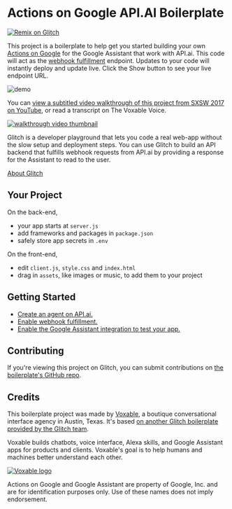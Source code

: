 # Actions on Google API.AI Boilerplate

<a href="https://glitch.com/~actions-on-google-api-ai-boilerplate">
  <img src="https://cdn.rawgit.com/j-f1/nails-example/f97c8590/glitch-badge.svg" alt="Remix on Glitch">
</a>

This project is a boilerplate to help get you started building your own [Actions on Google](https://developers.google.com/actions/) for the Google Assistant that work with API.ai. This code will act as the [webhook fulfillment](https://docs.api.ai/docs/webhook) endpoint. Updates to your code will instantly deploy and update live. Click the Show button to see your live endpoint URL.

![demo](https://cdn.glitch.com/216ad9f8-8b2b-4a63-b11a-675087c02c37%2Fdemo.gif?1495739346963)

You can [view a subtitled video walkthrough of this project from SXSW 2017 on YouTube](https://youtu.be/qCY0cG9R3H4), or read a transcript on The Voxable Voice.

<a href="https://www.youtube.com/watch?v=qCY0cG9R3H4" title="Video walkthrough">
  <img src="https://cdn.glitch.com/216ad9f8-8b2b-4a63-b11a-675087c02c37%2Fvideo-thumbnail.png?149569507521" alt="walkthrough video thumbnail">
</a>

Glitch is a developer playground that lets you code a real web-app without the slow setup and deployment steps. You can use Glitch to build an API backend that fulfills webhook requests from API.ai by providing a response for the Assistant to read to the user.

[About Glitch](https://glitch.com/about)

## Your Project

On the back-end,
- your app starts at `server.js`
- add frameworks and packages in `package.json`
- safely store app secrets in `.env`

On the front-end,
- edit `client.js`, `style.css` and `index.html`
- drag in `assets`, like images or music, to add them to your project

## Getting Started

* [Create an agent on API.ai.](https://developers.google.com/actions/apiai/tutorials/google-facts)
* [Enable webhook fulfillment.](https://docs.api.ai/docs/webhook)
* [Enable the Google Assistant integration to test your app.](https://developers.google.com/actions/apiai/submit-app#test_your_app_in_the_actions_simulator)

## Contributing

If you're viewing this project on Glitch, you can submit contributions on [the boilerplate's GitHub repo](https://github.com/voxable-labs/actions-on-google-api-ai-boilerplate).

## Credits

This boilerplate project was made by [Voxable](https://voxable.io), a boutique conversational interface agency in Austin, Texas. It's based [on another Glitch boilerplate provided by the Glitch team](https://glitch.com/~google-home). 

Voxable builds chatbots, voice interface, Alexa skills, and Google Assistant apps for products and clients. Voxable's goal is to help humans and machines better understand each other.

<a href="https://voxable.io"><img title="Voxable logo" src="https://cdn.glitch.com/216ad9f8-8b2b-4a63-b11a-675087c02c37%2Fvoxable-logo.png?1495696923680" /></a>

Actions on Google and Google Assistant are property of Google, Inc. and are for identification purposes only. Use of these names does not imply endorsement.
